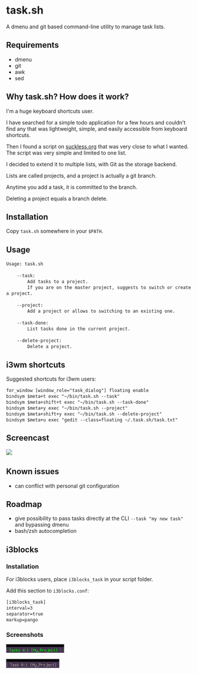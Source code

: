 # task.sh

A dmenu and git based command-line utility to manage task lists.

## Requirements

- dmenu
- git
- awk
- sed

## Why task.sh? How does it work?

I'm a huge keyboard shortcuts user.

I have searched for a simple todo application for a few hours and couldn't find
any that was lightweight, simple, and easily accessible from keyboard shortcuts.

Then I found a script on [suckless.org](https://git.suckless.org/sites/file/tools.suckless.org/dmenu/scripts/todo.html) that was very close to what I wanted.
The script was very simple and limited to one list.

I decided to extend it to multiple lists, with Git as the storage backend.

Lists are called projects, and a project is actually a git branch.

Anytime you add a task, it is committed to the branch.

Deleting a project equals a branch delete.

## Installation

Copy `task.sh` somewhere in your `$PATH`.

## Usage

```
Usage: task.sh

    --task: 
        Add tasks to a project.
        If you are on the master project, suggests to switch or create a project.

    --project: 
        Add a project or allows to switching to an existing one.

    --task-done:
        List tasks done in the current project.

    --delete-project:
        Delete a project.
```

## i3wm shortcuts

Suggested shortcuts for i3wm users:

```
for_window [window_role="task_dialog"] floating enable
bindsym $meta+t exec "~/bin/task.sh --task"
bindsym $meta+shift+t exec "~/bin/task.sh --task-done"
bindsym $meta+y exec "~/bin/task.sh --project"
bindsym $meta+shift+y exec "~/bin/task.sh --delete-project"
bindsym $meta+u exec "gedit --class=floating ~/.task.sh/task.txt"
```

## Screencast

![](https://github.com/sebw/task.sh/blob/master/demo.gif)

## Known issues

- can conflict with personal git configuration

## Roadmap

- give possibility to pass tasks directly at the CLI `--task "my new task"` and bypassing dmenu
- bash/zsh autocompletion

## i3blocks

### Installation

For i3blocks users, place `i3blocks_task` in your script folder.

Add this section to `i3blocks.conf`:

```
[i3blocks_task]
interval=3
separator=true
markup=pango
```

### Screenshots

![](https://raw.githubusercontent.com/sebw/task.sh/master/i3blocks1.png)

![](https://raw.githubusercontent.com/sebw/task.sh/master/i3blocks2.png)
